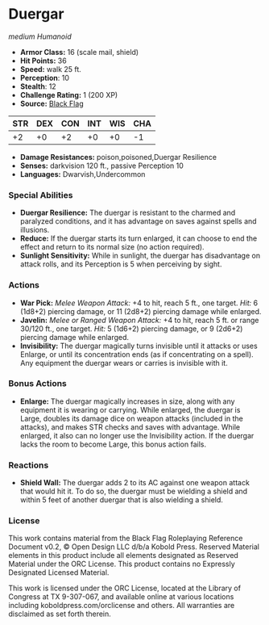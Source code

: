 # Duergar

*medium* *Humanoid*

- **Armor Class:** 16 (scale mail, shield)
- **Hit Points:** 36 
- **Speed:** walk 25 ft.
- **Perception**: 10
- **Stealth**: 12
- **Challenge Rating:** 1 (200 XP)
- **Source:** [Black Flag](https://koboldpress.com/kpstore/product/tovrpg-pg-mv/)

| STR | DEX | CON | INT | WIS | CHA |
| --- | --- | --- | --- | --- | --- |
| +2 | +0 | +2 | +0 | +0 | -1 |

- **Damage Resistances:** poison,poisoned,Duergar Resilience
- **Senses:** darkvision 120 ft., passive Perception 10
- **Languages:** Dwarvish,Undercommon

### Special Abilities

- **Duergar Resilience:** The duergar is resistant to the charmed and paralyzed conditions, and it has advantage on saves against spells and illusions.
- **Reduce:** If the duergar starts its turn enlarged, it can choose to end the effect and return to its normal size (no action required).
- **Sunlight Sensitivity:** While in sunlight, the duergar has disadvantage on attack rolls, and its Perception is 5 when perceiving by sight.

### Actions

- **War Pick:** _Melee Weapon Attack:_ +4 to hit, reach 5 ft., one target. _Hit:_ 6 (1d8+2) piercing damage, or 11 (2d8+2) piercing damage while enlarged.
- **Javelin:** _Melee or Ranged Weapon Attack:_ +4 to hit, reach 5 ft. or range 30/120 ft., one target. _Hit:_ 5 (1d6+2) piercing damage, or 9 (2d6+2) piercing damage while enlarged.
- **Invisibility:** The duergar magically turns invisible until it attacks or uses Enlarge, or until its concentration ends (as if concentrating on a spell). Any equipment the duergar wears or carries is invisible with it.

### Bonus Actions

- **Enlarge:** The duergar magically increases in size, along with any equipment it is wearing or carrying. While enlarged, the duergar is Large, doubles its damage dice on weapon attacks (included in the attacks), and makes STR checks and saves with advantage. While enlarged, it also can no longer use the Invisibility action. If the duergar lacks the room to become Large, this bonus action fails.

### Reactions

- **Shield Wall:** The duergar adds 2 to its AC against one weapon attack that would hit it. To do so, the duergar must be wielding a shield and within 5 feet of another duergar that is also wielding a shield.


### License

This work contains material from the Black Flag Roleplaying Reference Document v0.2, © Open Design LLC d/b/a Kobold Press. Reserved Material elements in this product include all elements designated as Reserved Material under the ORC License. This product contains no Expressly Designated Licensed Material.

This work is licensed under the ORC License, located at the Library of Congress at TX 9-307-067, and available online at various locations including koboldpress.com/orclicense and others. All warranties are disclaimed as set forth therein.
